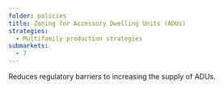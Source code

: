 ```yaml
---
folder: policies
title: Zoning for Accessory Dwelling Units (ADUs)
strategies:
  - Multifamily production strategies
submarkets:
  - 7
---
```

Reduces regulatory barriers to increasing the supply of ADUs.
